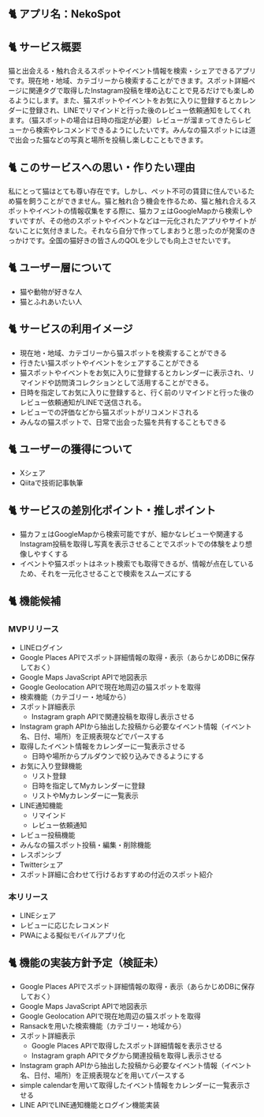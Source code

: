## 🐈 アプリ名：NekoSpot
## 🐈 サービス概要
猫と出会える・触れ合えるスポットやイベント情報を検索・シェアできるアプリです。現在地・地域、カテゴリーから検索することができます。スポット詳細ページに関連タグで取得したInstagram投稿を埋め込むことで見るだけでも楽しめるようにします。また、猫スポットやイベントをお気に入りに登録するとカレンダーに登録され、LINEでリマインドと行った後のレビュー依頼通知をしてくれます。（猫スポットの場合は日時の指定が必要）レビューが溜まってきたらレビューから検索やレコメンドできるようにしたいです。みんなの猫スポットには道で出会った猫などの写真と場所を投稿し楽しむこともできます。
## 🐈 このサービスへの思い・作りたい理由
私にとって猫はとても尊い存在です。しかし、ペット不可の賃貸に住んでいるため猫を飼うことができません。猫と触れ合う機会を作るため、猫と触れ合えるスポットやイベントの情報収集をする際に、猫カフェはGoogleMapから検索しやすいですが、その他のスポットやイベントなどは一元化されたアプリやサイトがないことに気付きました。それなら自分で作ってしまおうと思ったのが発案のきっかけです。全国の猫好きの皆さんのQOLを少しでも向上させたいです。
## 🐈 ユーザー層について
- 猫や動物が好きな人
- 猫とふれあいたい人
## 🐈 サービスの利用イメージ
- 現在地・地域、カテゴリーから猫スポットを検索することができる
- 行きたい猫スポットやイベントをシェアすることができる
- 猫スポットやイベントをお気に入りに登録するとカレンダーに表示され、リマインドや訪問済コレクションとして活用することができる。
- 日時を指定してお気に入りに登録すると、行く前のリマインドと行った後のレビュー依頼通知がLINEで送信される。
- レビューでの評価などから猫スポットがリコメンドされる
- みんなの猫スポットで、日常で出会った猫を共有することもできる
## 🐈 ユーザーの獲得について
- Xシェア
- Qiitaで技術記事執筆
## 🐈 サービスの差別化ポイント・推しポイント
- 猫カフェはGoogleMapから検索可能ですが、細かなレビューや関連するInstagram投稿を取得し写真を表示させることでスポットでの体験をより想像しやすくする
- イベントや猫スポットはネット検索でも取得できるが、情報が点在しているため、それを一元化させることで検索をスムーズにする
## 🐈 機能候補
### MVPリリース
- LINEログイン
- Google Places APIでスポット詳細情報の取得・表示（あらかじめDBに保存しておく）
- Google Maps JavaScript APIで地図表示
- Google Geolocation APIで現在地周辺の猫スポットを取得
- 検索機能（カテゴリー・地域から）
- スポット詳細表示
  - Instagram graph APIで関連投稿を取得し表示させる
- Instagram graph APIから抽出した投稿から必要なイベント情報（イベント名、日付、場所）を正規表現などでパースする
- 取得したイベント情報をカレンダーに一覧表示させる
  - 日時や場所からプルダウンで絞り込みできるようにする
- お気に入り登録機能
  - リスト登録
  - 日時を指定してMyカレンダーに登録
  - リストやMyカレンダーに一覧表示
- LINE通知機能
  - リマインド
  - レビュー依頼通知
- レビュー投稿機能
- みんなの猫スポット投稿・編集・削除機能
- レスポンシブ
- Twitterシェア
- スポット詳細に合わせて行けるおすすめの付近のスポット紹介
### 本リリース
- LINEシェア
- レビューに応じたレコメンド
- PWAによる擬似モバイルアプリ化
## 🐈 機能の実装方針予定（検証未）
- Google Places APIでスポット詳細情報の取得・表示（あらかじめDBに保存しておく）
- Google Maps JavaScript APIで地図表示
- Google Geolocation APIで現在地周辺の猫スポットを取得
- Ransackを用いた検索機能（カテゴリー・地域から）
- スポット詳細表示
  - Google Places APIで取得したスポット詳細情報を表示させる
  - Instagram graph APIでタグから関連投稿を取得し表示させる
- Instagram graph APIから抽出した投稿から必要なイベント情報（イベント名、日付、場所）を正規表現などを用いてパースする
- simple calendarを用いて取得したイベント情報をカレンダーに一覧表示させる
- LINE APIでLINE通知機能とログイン機能実装
